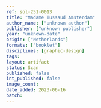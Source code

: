 ```yaml
---
ref: sol-251-0013
title: "Madame Tussaud Amsterdam"
author_name: ["unknown author"]
publisher: ["unknown publisher"]
year: "unknown-date"
origin: ["Netherlands"]
formats: ["booklet"]
disciplines: [graphic-design]
tags:
layout: artifact
status: Scan
published: false
int_published: false
image_count:
date_added: 2023-06-16
batch:
---
```

